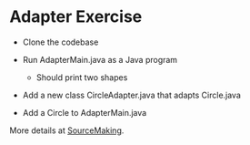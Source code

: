 # Adapter Exercise

* Clone the codebase

* Run AdapterMain.java as a Java program

  * Should print two shapes

* Add a new class CircleAdapter.java that adapts Circle.java

* Add a Circle to AdapterMain.java

More details at [SourceMaking](https://sourcemaking.com/design_patterns/adapter/).
